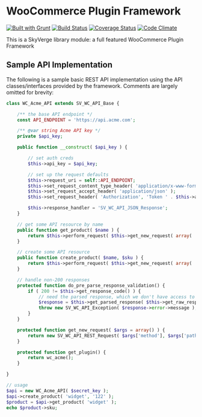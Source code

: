 # WooCommerce Plugin Framework

[![Built with Grunt](https://cdn.gruntjs.com/builtwith.png)](http://gruntjs.com/) [![Build Status](https://travis-ci.org/skyverge/wc-plugin-framework.svg?branch=master)](https://travis-ci.org/skyverge/wc-plugin-framework) [![Coverage Status](https://coveralls.io/repos/skyverge/wc-plugin-framework/badge.svg?branch=master&service=github)](https://coveralls.io/github/skyverge/wc-plugin-framework?branch=master) [![Code Climate](https://codeclimate.com/github/skyverge/wc-plugin-framework/badges/gpa.svg)](https://codeclimate.com/github/skyverge/wc-plugin-framework)

This is a SkyVerge library module: a full featured WooCommerce Plugin Framework

## Sample API Implementation

The following is a sample basic REST API implementation using the API classes/interfaces provided by the framework. Comments are largely omitted for brevity:

```php
class WC_Acme_API extends SV_WC_API_Base {

	/** the base API endpoint */
	const API_ENDPOINT = 'https://api.acme.com';

	/** @var string Acme API key */
	private $api_key;

	public function __construct( $api_key ) {

		// set auth creds
		$this->api_key = $api_key;

		// set up the request defaults
		$this->request_uri = self::API_ENDPOINT;
		$this->set_request_content_type_header( 'application/x-www-form-urlencoded' );
		$this->set_request_accept_header( 'application/json' );
		$this->set_request_header( 'Authorization', 'Token ' . $this->api_key );

		$this->response_handler = 'SV_WC_API_JSON_Response';
	}

	// get some API resource by name
	public function get_product( $name ) {
		return $this->perform_request( $this->get_new_request( array( 'method' => 'GET', 'path' => '/products', 'params' => array( 'name' => $name ) ) ) );
	}

	// create some API resource
	public function create_product( $name, $sku ) {
		return $this->perform_request( $this->get_new_request( array( 'method' => 'POST', 'path' => '/products', 'params' => array( 'name' => $name, 'sku' => $sku ) ) ) );
	}

	// handle non-200 responses
	protected function do_pre_parse_response_validation() {
		if ( 200 != $this->get_response_code() ) {
			// need the parsed response, which we don't have access to yet
			$response = $this->get_parsed_response( $this->get_raw_response_body() );
			throw new SV_WC_API_Exception( $response->error->message );
		}
	}

	protected function get_new_request( $args = array() ) {
		return new SV_WC_API_REST_Request( $args['method'], $args['path'], $args['params'] );
	}

	protected function get_plugin() {
		return wc_acme();
	}

}

// usage
$api = new WC_Acme_API( $secret_key );
$api->create_product( 'widget', '122' );
$product = $api->get_product( 'widget' );
echo $product->sku;
```
